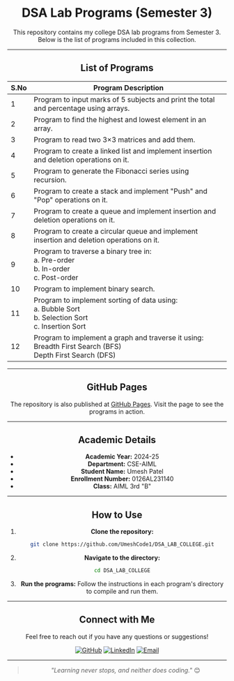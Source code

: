
<div align="center">

# DSA Lab Programs (Semester 3)

This repository contains my college DSA lab programs from Semester 3. Below is the list of programs included in this collection.

---

## List of Programs

| S.No | Program Description |
|------|----------------------|
| 1 | Program to input marks of 5 subjects and print the total and percentage using arrays. |
| 2 | Program to find the highest and lowest element in an array. |
| 3 | Program to read two 3×3 matrices and add them. |
| 4 | Program to create a linked list and implement insertion and deletion operations on it. |
| 5 | Program to generate the Fibonacci series using recursion. |
| 6 | Program to create a stack and implement "Push" and "Pop" operations on it. |
| 7 | Program to create a queue and implement insertion and deletion operations on it. |
| 8 | Program to create a circular queue and implement insertion and deletion operations on it. |
| 9 | Program to traverse a binary tree in:<br> a. Pre-order<br> b. In-order<br> c. Post-order |
| 10 | Program to implement binary search. |
| 11 | Program to implement sorting of data using:<br> a. Bubble Sort<br> b. Selection Sort<br> c. Insertion Sort |
| 12 | Program to implement a graph and traverse it using:<br> Breadth First Search (BFS) <br> Depth First Search (DFS) |

---

## GitHub Pages

The repository is also published at [GitHub Pages](https://umeshcode1.github.io/DSA_LAB_COLLEGE/). Visit the page to see the programs in action.

---

## Academic Details

- **Academic Year:** 2024-25
- **Department:** CSE-AIML
- **Student Name:** Umesh Patel
- **Enrollment Number:** 0126AL231140
- **Class:** AIML 3rd "B"

---

## How to Use

1. **Clone the repository:**
   ```bash
   git clone https://github.com/UmeshCode1/DSA_LAB_COLLEGE.git
   ```

2. **Navigate to the directory:**
   ```bash
   cd DSA_LAB_COLLEGE
   ```

3. **Run the programs:**
   Follow the instructions in each program's directory to compile and run them.

---

## Connect with Me

Feel free to reach out if you have any questions or suggestions!

[![GitHub](https://img.shields.io/badge/GitHub-181717?style=for-the-badge&logo=github&logoColor=white)](https://github.com/UmeshCode1)
[![LinkedIn](https://img.shields.io/badge/LinkedIn-0A66C2?style=for-the-badge&logo=linkedin&logoColor=white)](https://www.linkedin.com/in/umesh-patel-5647b42a4/)
[![Email](https://img.shields.io/badge/Email-D14836?style=for-the-badge&logo=gmail&logoColor=white)](mailto:umesh.code1@gmail.com)

---

> _"Learning never stops, and neither does coding."_ 😊

</div>


